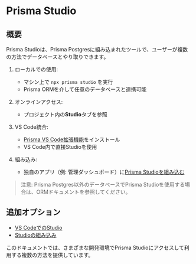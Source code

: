 # Prisma Studio

## 概要

Prisma Studioは、Prisma Postgresに組み込まれたツールで、ユーザーが複数の方法でデータベースとやり取りできます。

1. ローカルでの使用:
   - マシン上で `npx prisma studio` を実行
   - Prisma ORMを介して任意のデータベースと連携可能

2. オンラインアクセス:
   - プロジェクト内の**Studio**タブを参照

3. VS Code統合:
   - [Prisma VS Code拡張機能](https://marketplace.visualstudio.com/items?itemName=Prisma.prisma)をインストール
   - VS Code内で直接Studioを使用

4. 組み込み:
   - 独自のアプリ（例: 管理ダッシュボード）に[Prisma Studioを組み込む](/docs/postgres/database/prisma-studio/embedding-studio)

> 注意: Prisma Postgres以外のデータベースでPrisma Studioを使用する場合は、ORMドキュメントを参照してください。

## 追加オプション

- [VS CodeでのStudio](/docs/postgres/database/prisma-studio/studio-in-vs-code)
- [Studioの組み込み](/docs/postgres/database/prisma-studio/embedding-studio)

このドキュメントでは、さまざまな開発環境でPrisma Studioにアクセスして利用する複数の方法を提供しています。

